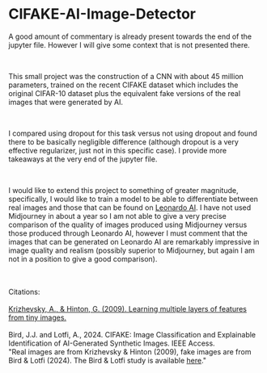 <h1>CIFAKE-AI-Image-Detector</h1>

<p>A good amount of commentary is already present towards the end of the jupyter file. However I will give some context that is not presented there.</p>

<br/>

<p>This small project was the construction of a CNN with about 45 million parameters, trained on the recent CIFAKE dataset which includes the original CIFAR-10 dataset plus the equivalent fake versions of the real images that were generated by AI.</p>

<br/>

<p>I compared using dropout for this task versus not using dropout and found there to be basically negligible difference (although dropout is a very effective regularizer, just not in this specific case). I provide more takeaways at the very end of the jupyter file.</p>

<br/>

<p>I would like to extend this project to something of greater magnitude, specifically, I would like to train a model to be able to differentiate between real images and those that can be found on <a href="https://app.leonardo.ai/">Leonardo AI</a>. I have not used Midjourney in about a year so I am not able to give a very precise comparison of the quality of images produced using Midjourney versus those produced through Leonardo AI, however I must comment that the images that can be generated on Leonardo AI are remarkably impressive in image quality and realism (possibly superior to Midjourney, but again I am not in a position to give a good comparison).</p>
<br/>
<br/>
Citations:
<br/>
<br/>
<a href="https://www.cs.toronto.edu/~kriz/learning-features-2009-TR.pdfl">Krizhevsky, A., & Hinton, G. (2009). Learning multiple layers of features from tiny images.</a>
<br/>
<br/>
Bird, J.J. and Lotfi, A., 2024. CIFAKE: Image Classification and Explainable Identification of AI-Generated Synthetic Images. IEEE Access.
<br/>
"Real images are from Krizhevsky & Hinton (2009), fake images are from Bird & Lotfi (2024). The Bird & Lotfi study is available <a href="https://ieeexplore.ieee.org/abstract/document/10409290">here</a>."
